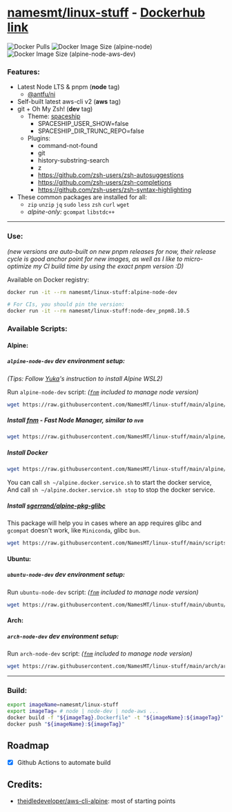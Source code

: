 # [namesmt/linux-stuff](https://github.com/NamesMT/linux-stuff) - [Dockerhub link](https://hub.docker.com/r/namesmt/linux-stuff)
![Docker Pulls](https://img.shields.io/docker/pulls/namesmt/linux-stuff)
![Docker Image Size (alpine-node)](https://img.shields.io/docker/image-size/namesmt/linux-stuff/alpine-node?label=image%20size%3Anode)
![Docker Image Size (alpine-node-aws-dev)](https://img.shields.io/docker/image-size/namesmt/linux-stuff/alpine-node-aws-dev?label=image%20size%3Anode-aws-dev)

### Features:
- Latest Node LTS & pnpm (**node** tag)
  - [@antfu/ni](https://github.com/antfu/ni)
- Self-built latest aws-cli v2 (**aws** tag)
- git + Oh My Zsh! (**dev** tag)
  - Theme: [spaceship](https://spaceship-prompt.sh/)
    - SPACESHIP_USER_SHOW=false
    - SPACESHIP_DIR_TRUNC_REPO=false
  - Plugins:
    - command-not-found
    - git
    - history-substring-search
    - z
    - https://github.com/zsh-users/zsh-autosuggestions
    - https://github.com/zsh-users/zsh-completions
    - https://github.com/zsh-users/zsh-syntax-highlighting
- These common packages are installed for all:
  - `zip` `unzip` `jq` `sudo` `less` `zsh` `curl` `wget`
  - *alpine-only:* `gcompat` `libstdc++`

---

### Use:

*(new versions are auto-built on new pnpm releases for now, their release cycle is good anchor point for new images, as well as I like to micro-optimize my CI build time by using the exact pnpm version :D)*

Available on Docker registry:
```sh
docker run -it --rm namesmt/linux-stuff:alpine-node-dev

# For CIs, you should pin the version: 
docker run -it --rm namesmt/linux-stuff:node-dev_pnpm8.10.5
```

### Available Scripts:

#### Alpine:

##### `alpine-node-dev` dev environment setup:
*(Tips: Follow [Yuka](https://github.com/yuk7/AlpineWSL)'s instruction to install Alpine WSL2)*

Run `alpine-node-dev` script: *([`fnm`](https://github.com/Schniz/fnm) included to manage node version)*
```sh
wget https://raw.githubusercontent.com/NamesMT/linux-stuff/main/alpine/alpine-node-dev.sh -O- | bash
```

##### Install [fnm](https://github.com/Schniz/fnm) - Fast Node Manager, similar to `nvm`
```sh
wget https://raw.githubusercontent.com/NamesMT/linux-stuff/main/alpine/scripts/install-fnm.sh -O- | sh
```

##### Install Docker
```sh
wget https://raw.githubusercontent.com/NamesMT/linux-stuff/main/alpine/scripts/install-docker.sh -O- | sh
```
You can call `sh ~/alpine.docker.service.sh` to start the docker service,  
And call `sh ~/alpine.docker.service.sh stop` to stop the docker service.

##### Install [sgerrand/alpine-pkg-glibc](https://github.com/sgerrand/alpine-pkg-glibc)
This package will help you in cases where an app requires glibc and `gcompat` doesn't work, like `Miniconda`, glibc `bun`.
```sh
wget https://raw.githubusercontent.com/NamesMT/linux-stuff/main/scripts/install-glibc.sh -O- | sh
```

#### Ubuntu:

##### `ubuntu-node-dev` dev environment setup:
Run `ubuntu-node-dev` script: *([`fnm`](https://github.com/Schniz/fnm) included to manage node version)*
```sh
wget https://raw.githubusercontent.com/NamesMT/linux-stuff/main/ubuntu/ubuntu-node-dev.sh -O- | bash
```

#### Arch:

##### `arch-node-dev` dev environment setup:
Run `arch-node-dev` script: *([`fnm`](https://github.com/Schniz/fnm) included to manage node version)*
```sh
wget https://raw.githubusercontent.com/NamesMT/linux-stuff/main/arch/arch-node-dev.sh -O- | bash
```

---

### Build:
```sh
export imageName=namesmt/linux-stuff
export imageTag= # node | node-dev | node-aws ...
docker build -f "${imageTag}.Dockerfile" -t "${imageName}:${imageTag}" "."
docker push "${imageName}:${imageTag}"
```

## Roadmap
- [x] Github Actions to automate build

## Credits:
- [theidledeveloper/aws-cli-alpine](https://github.com/theidledeveloper/aws-cli-alpine): most of starting points
